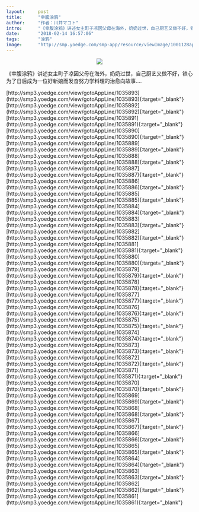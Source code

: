 ```yaml
---
layout:     post
title:      "幸腹涂鸦"
author:     "作者：川井マコト"
intro:      "《幸腹涂鸦》讲述女主町子凉因父母在海外，奶奶过世，自己厨艺又做不好，铁心为了日后成为一位好新娘而发奋努力学料理的治愈向故事...."
date:       "2018-02-14 16:57:06"
tags:       "涂鸦"
image:      "http://smp.yoedge.com/smp-app/resource/viewImage/1001128appline.png"
---
```

<div style="text-align: center">
<p><img src="http://smp.yoedge.com/smp-app/resource/viewImage/1001128appline.png"/></p>
</div>
<p class="post-meta">
<span>《幸腹涂鸦》讲述女主町子凉因父母在海外，奶奶过世，自己厨艺又做不好，铁心为了日后成为一位好新娘而发奋努力学料理的治愈向故事....</span>
</p>
[http://smp3.yoedge.com/view/gotoAppLine/1035893](http://smp3.yoedge.com/view/gotoAppLine/1035893){:target="_blank"}
[http://smp3.yoedge.com/view/gotoAppLine/1035892](http://smp3.yoedge.com/view/gotoAppLine/1035892){:target="_blank"}
[http://smp3.yoedge.com/view/gotoAppLine/1035891](http://smp3.yoedge.com/view/gotoAppLine/1035891){:target="_blank"}
[http://smp3.yoedge.com/view/gotoAppLine/1035890](http://smp3.yoedge.com/view/gotoAppLine/1035890){:target="_blank"}
[http://smp3.yoedge.com/view/gotoAppLine/1035889](http://smp3.yoedge.com/view/gotoAppLine/1035889){:target="_blank"}
[http://smp3.yoedge.com/view/gotoAppLine/1035888](http://smp3.yoedge.com/view/gotoAppLine/1035888){:target="_blank"}
[http://smp3.yoedge.com/view/gotoAppLine/1035887](http://smp3.yoedge.com/view/gotoAppLine/1035887){:target="_blank"}
[http://smp3.yoedge.com/view/gotoAppLine/1035886](http://smp3.yoedge.com/view/gotoAppLine/1035886){:target="_blank"}
[http://smp3.yoedge.com/view/gotoAppLine/1035885](http://smp3.yoedge.com/view/gotoAppLine/1035885){:target="_blank"}
[http://smp3.yoedge.com/view/gotoAppLine/1035884](http://smp3.yoedge.com/view/gotoAppLine/1035884){:target="_blank"}
[http://smp3.yoedge.com/view/gotoAppLine/1035883](http://smp3.yoedge.com/view/gotoAppLine/1035883){:target="_blank"}
[http://smp3.yoedge.com/view/gotoAppLine/1035882](http://smp3.yoedge.com/view/gotoAppLine/1035882){:target="_blank"}
[http://smp3.yoedge.com/view/gotoAppLine/1035881](http://smp3.yoedge.com/view/gotoAppLine/1035881){:target="_blank"}
[http://smp3.yoedge.com/view/gotoAppLine/1035880](http://smp3.yoedge.com/view/gotoAppLine/1035880){:target="_blank"}
[http://smp3.yoedge.com/view/gotoAppLine/1035879](http://smp3.yoedge.com/view/gotoAppLine/1035879){:target="_blank"}
[http://smp3.yoedge.com/view/gotoAppLine/1035878](http://smp3.yoedge.com/view/gotoAppLine/1035878){:target="_blank"}
[http://smp3.yoedge.com/view/gotoAppLine/1035877](http://smp3.yoedge.com/view/gotoAppLine/1035877){:target="_blank"}
[http://smp3.yoedge.com/view/gotoAppLine/1035876](http://smp3.yoedge.com/view/gotoAppLine/1035876){:target="_blank"}
[http://smp3.yoedge.com/view/gotoAppLine/1035875](http://smp3.yoedge.com/view/gotoAppLine/1035875){:target="_blank"}
[http://smp3.yoedge.com/view/gotoAppLine/1035874](http://smp3.yoedge.com/view/gotoAppLine/1035874){:target="_blank"}
[http://smp3.yoedge.com/view/gotoAppLine/1035873](http://smp3.yoedge.com/view/gotoAppLine/1035873){:target="_blank"}
[http://smp3.yoedge.com/view/gotoAppLine/1035872](http://smp3.yoedge.com/view/gotoAppLine/1035872){:target="_blank"}
[http://smp3.yoedge.com/view/gotoAppLine/1035871](http://smp3.yoedge.com/view/gotoAppLine/1035871){:target="_blank"}
[http://smp3.yoedge.com/view/gotoAppLine/1035870](http://smp3.yoedge.com/view/gotoAppLine/1035870){:target="_blank"}
[http://smp3.yoedge.com/view/gotoAppLine/1035869](http://smp3.yoedge.com/view/gotoAppLine/1035869){:target="_blank"}
[http://smp3.yoedge.com/view/gotoAppLine/1035868](http://smp3.yoedge.com/view/gotoAppLine/1035868){:target="_blank"}
[http://smp3.yoedge.com/view/gotoAppLine/1035867](http://smp3.yoedge.com/view/gotoAppLine/1035867){:target="_blank"}
[http://smp3.yoedge.com/view/gotoAppLine/1035866](http://smp3.yoedge.com/view/gotoAppLine/1035866){:target="_blank"}
[http://smp3.yoedge.com/view/gotoAppLine/1035865](http://smp3.yoedge.com/view/gotoAppLine/1035865){:target="_blank"}
[http://smp3.yoedge.com/view/gotoAppLine/1035864](http://smp3.yoedge.com/view/gotoAppLine/1035864){:target="_blank"}
[http://smp3.yoedge.com/view/gotoAppLine/1035863](http://smp3.yoedge.com/view/gotoAppLine/1035863){:target="_blank"}
[http://smp3.yoedge.com/view/gotoAppLine/1035862](http://smp3.yoedge.com/view/gotoAppLine/1035862){:target="_blank"}
[http://smp3.yoedge.com/view/gotoAppLine/1035861](http://smp3.yoedge.com/view/gotoAppLine/1035861){:target="_blank"}


